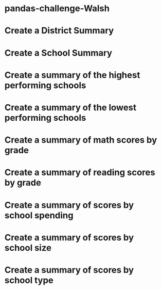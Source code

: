 # pandas-challenge-Walsh
# Create a District Summary
# Create a School Summary 
# Create a summary of the highest performing schools
# Create a summary of the lowest performing schools
# Create a summary of math scores by grade
# Create a summary of reading scores by grade 
# Create a summary of scores by school spending
# Create a summary of scores by school size
# Create a summary of scores by school type
